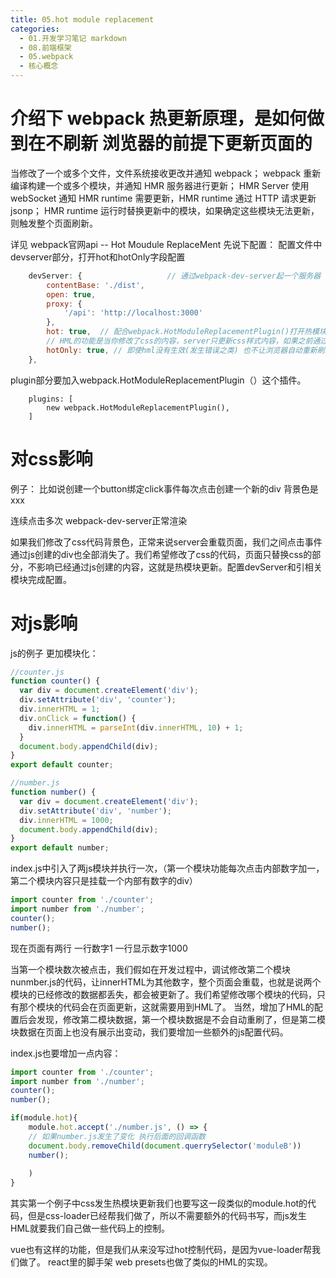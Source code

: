 ```yaml
---
title: 05.hot module replacement
categories:
  - 01.开发学习笔记 markdown
  - 08.前端框架
  - 05.webpack
  - 核心概念
---
```


# 介绍下 webpack 热更新原理，是如何做到在不刷新 浏览器的前提下更新页面的
当修改了一个或多个文件，文件系统接收更改并通知 webpack； 
webpack 重新编译构建一个或多个模块，并通知 HMR 服务器进行更新； 
HMR Server 使用 webSocket 通知 HMR runtime 需要更新，HMR runtime 通过 HTTP 请求更新 jsonp； 
HMR runtime 运行时替换更新中的模块，如果确定这些模块无法更新，则触发整个页面刷新。



详见 webpack官网api -- Hot Moudule ReplaceMent
先说下配置：
配置文件中 devserver部分，打开hot和hotOnly字段配置

```js
    devServer: {                   // 通过webpack-dev-server起一个服务器
        contentBase: './dist',     
        open: true, 
        proxy: {
            '/api': 'http://localhost:3000'
        },
        hot: true,  // 配合webpack.HotModuleReplacementPlugin()打开热模块更新 当代码发生样式更改时仅直接替换样式而不是重刷整个页面 
        // HML的功能是当你修改了css的内容，server只更新css样式内容，如果之前通过js调用的方式创建了多个关联此样式修改的元素 并不会丢失这些js调用的结果
        hotOnly: true, // 即使hml没有生效(发生错误之类) 也不让浏览器自动重新刷新
    },
```

plugin部分要加入webpack.HotModuleReplacementPlugin（）这个插件。

```
    plugins: [
        new webpack.HotModuleReplacementPlugin(),
    ]
```


# 对css影响
例子：
比如说创建一个button绑定click事件每次点击创建一个新的div 背景色是xxx

连续点击多次 webpack-dev-server正常渲染

如果我们修改了css代码背景色，正常来说server会重载页面，我们之间点击事件通过js创建的div也全部消失了。我们希望修改了css的代码，页面只替换css的部分，不影响已经通过js创建的内容，这就是热模块更新。配置devServer和引相关模块完成配置。

# 对js影响
js的例子 更加模块化：

```js
//counter.js
function counter() {
  var div = document.createElement('div');
  div.setAttribute('div', 'counter');
  div.innerHTML = 1;
  div.onClick = function() {
    div.innerHTML = parseInt(div.innerHTML, 10) + 1;
  }
  document.body.appendChild(div);
}
export default counter;
```

```js
//number.js
function number() {
  var div = document.createElement('div');
  div.setAttribute('div', 'number');
  div.innerHTML = 1000;
  document.body.appendChild(div);
}
export default number;
```

index.js中引入了两js模块并执行一次，（第一个模块功能每次点击内部数字加一，第二个模块内容只是挂载一个内部有数字的div）

```js
import counter from './counter';
import number from './number';
counter();
number();
```
现在页面有两行 一行数字1 一行显示数字1000

当第一个模块数次被点击，我们假如在开发过程中，调试修改第二个模块nunmber.js的代码，让innerHTML为其他数字，整个页面会重载，也就是说两个模块的已经修改的数据都丢失，都会被更新了。我们希望修改哪个模块的代码，只有那个模块的代码会在页面更新，这就需要用到HML了。
当然，增加了HML的配置后会发现，修改第二模块数据，第一个模块数据是不会自动重刷了，但是第二模块数据在页面上也没有展示出变动，我们要增加一些额外的js配置代码。

index.js也要增加一点内容：

```js
import counter from './counter';
import number from './number';
counter();
number();

if(module.hot){
    module.hot.accept('./number.js', () => {
    // 如果number.js发生了变化 执行后面的回调函数
    document.body.removeChild(document.querrySelector('moduleB'))
    number();
    
    )
}
```

其实第一个例子中css发生热模块更新我们也要写这一段类似的module.hot的代码，但是css-loader已经帮我们做了，所以不需要额外的代码书写，而js发生HML就要我们自己做一些代码上的控制。

vue也有这样的功能，但是我们从来没写过hot控制代码，是因为vue-loader帮我们做了。
react里的脚手架 web presets也做了类似的HML的实现。